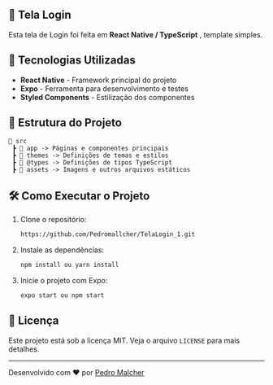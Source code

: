 ## 🔐 Tela Login

Esta tela de Login foi feita em **React Native / TypeScript** , template simples.

## 🚀 Tecnologias Utilizadas

- **React Native** - Framework principal do projeto
- **Expo** - Ferramenta para desenvolvimento e testes
- **Styled Components** - Estilização dos componentes

## 📂 Estrutura do Projeto

```
📂 src
 ┣ 📂 app -> Páginas e componentes principais
 ┣ 📂 themes -> Definições de temas e estilos
 ┣ 📂 @types -> Definições de tipos TypeScript
 ┣ 📂 assets -> Imagens e outros arquivos estáticos
```




## 🛠 Como Executar o Projeto

1. Clone o repositório:
   ```sh
   https://github.com/Pedromallcher/TelaLogin_1.git
   ```
2. Instale as dependências:
   ```sh
   npm install ou yarn install
   ```
3. Inicie o projeto com Expo:
   ```sh
   expo start ou npm start
   ```



## 📄 Licença

Este projeto está sob a licença MIT. Veja o arquivo `LICENSE` para mais detalhes.

---

Desenvolvido com ❤️ por [Pedro Malcher](https://github.com/Snooway)



